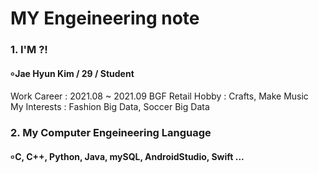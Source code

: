# MY Engeineering note
#### 
### 1. I'M ?!
#### ৹ Jae Hyun Kim / 29 / Student

   Work Career : 2021.08 ~ 2021.09 BGF Retail 
   Hobby : Crafts, Make Music   
   My Interests : Fashion Big Data, Soccer Big Data   
####  
### 2. My Computer Engeineering Language 
#### ৹ C, C++, Python, Java, mySQL, AndroidStudio, Swift ...

####
####
